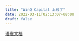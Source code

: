 ```yaml
---
title: "WinQ Capital 上线了"
date: 2022-03-11T02:13:07+08:00
draft: false
---
```


[语雀文档](https://www.yuque.com/yanxisay/winq)